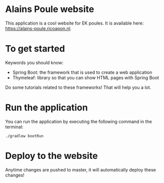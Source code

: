 # Alains Poule website
This application is a cool website for EK poules. It is available here: https://alains-poule.ricoapon.nl.

# To get started
Keywords you should know:
* Spring Boot: the framework that is used to create a web application
* Thymeleaf: library so that you can show HTML pages with Spring Boot

Do some tutorials related to these frameworks! That will help you a lot.

# Run the application
You can run the application by executing the following command in the terminal:
```
./gradlew bootRun
``` 

# Deploy to the website
Anytime changes are pushed to master, it will automatically deploy these changes!
